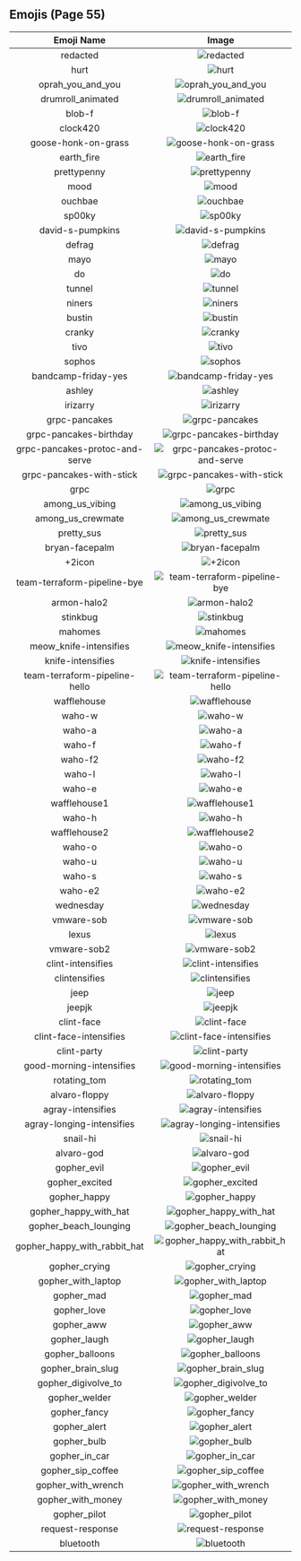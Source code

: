 
## Emojis (Page 55)
|Emoji Name|Image|
| :-: | :-: |
|redacted| ![redacted](/output/redacted.png)|
|hurt| ![hurt](/output/hurt.png)|
|oprah_you_and_you| ![oprah_you_and_you](/output/oprah_you_and_you.gif)|
|drumroll_animated| ![drumroll_animated](/output/drumroll_animated.gif)|
|blob-f| ![blob-f](/output/blob-f.png)|
|clock420| ![clock420](/output/clock420.png)|
|goose-honk-on-grass| ![goose-honk-on-grass](/output/goose-honk-on-grass.png)|
|earth_fire| ![earth_fire](/output/earth_fire.png)|
|prettypenny| ![prettypenny](/output/prettypenny.jpg)|
|mood| ![mood](/output/mood.png)|
|ouchbae| ![ouchbae](/output/ouchbae.png)|
|sp00ky| ![sp00ky](/output/sp00ky.gif)|
|david-s-pumpkins| ![david-s-pumpkins](/output/david-s-pumpkins.gif)|
|defrag| ![defrag](/output/defrag.gif)|
|mayo| ![mayo](/output/mayo.png)|
|do| ![do](/output/do.png)|
|tunnel| ![tunnel](/output/tunnel.png)|
|niners| ![niners](/output/niners.png)|
|bustin| ![bustin](/output/bustin.jpg)|
|cranky| ![cranky](/output/cranky.jpg)|
|tivo| ![tivo](/output/tivo.png)|
|sophos| ![sophos](/output/sophos.png)|
|bandcamp-friday-yes| ![bandcamp-friday-yes](/output/bandcamp-friday-yes.gif)|
|ashley| ![ashley](/output/ashley.jpg)|
|irizarry| ![irizarry](/output/irizarry.jpg)|
|grpc-pancakes| ![grpc-pancakes](/output/grpc-pancakes.png)|
|grpc-pancakes-birthday| ![grpc-pancakes-birthday](/output/grpc-pancakes-birthday.png)|
|grpc-pancakes-protoc-and-serve| ![grpc-pancakes-protoc-and-serve](/output/grpc-pancakes-protoc-and-serve.png)|
|grpc-pancakes-with-stick| ![grpc-pancakes-with-stick](/output/grpc-pancakes-with-stick.png)|
|grpc| ![grpc](/output/grpc.png)|
|among_us_vibing| ![among_us_vibing](/output/among_us_vibing.gif)|
|among_us_crewmate| ![among_us_crewmate](/output/among_us_crewmate.png)|
|pretty_sus| ![pretty_sus](/output/pretty_sus.png)|
|bryan-facepalm| ![bryan-facepalm](/output/bryan-facepalm.png)|
|+2icon| ![+2icon](/output/+2icon.png)|
|team-terraform-pipeline-bye| ![team-terraform-pipeline-bye](/output/team-terraform-pipeline-bye.gif)|
|armon-halo2| ![armon-halo2](/output/armon-halo2.png)|
|stinkbug| ![stinkbug](/output/stinkbug.jpg)|
|mahomes| ![mahomes](/output/mahomes.png)|
|meow_knife-intensifies| ![meow_knife-intensifies](/output/meow_knife-intensifies.gif)|
|knife-intensifies| ![knife-intensifies](/output/knife-intensifies.gif)|
|team-terraform-pipeline-hello| ![team-terraform-pipeline-hello](/output/team-terraform-pipeline-hello.gif)|
|wafflehouse| ![wafflehouse](/output/wafflehouse.png)|
|waho-w| ![waho-w](/output/waho-w.png)|
|waho-a| ![waho-a](/output/waho-a.png)|
|waho-f| ![waho-f](/output/waho-f.png)|
|waho-f2| ![waho-f2](/output/waho-f2.png)|
|waho-l| ![waho-l](/output/waho-l.png)|
|waho-e| ![waho-e](/output/waho-e.png)|
|wafflehouse1| ![wafflehouse1](/output/wafflehouse1.png)|
|waho-h| ![waho-h](/output/waho-h.png)|
|wafflehouse2| ![wafflehouse2](/output/wafflehouse2.png)|
|waho-o| ![waho-o](/output/waho-o.png)|
|waho-u| ![waho-u](/output/waho-u.png)|
|waho-s| ![waho-s](/output/waho-s.png)|
|waho-e2| ![waho-e2](/output/waho-e2.png)|
|wednesday| ![wednesday](/output/wednesday.jpg)|
|vmware-sob| ![vmware-sob](/output/vmware-sob.jpg)|
|lexus| ![lexus](/output/lexus.png)|
|vmware-sob2| ![vmware-sob2](/output/vmware-sob2.jpg)|
|clint-intensifies| ![clint-intensifies](/output/clint-intensifies.gif)|
|clintensifies| ![clintensifies](/output/clintensifies)|
|jeep| ![jeep](/output/jeep.png)|
|jeepjk| ![jeepjk](/output/jeepjk.png)|
|clint-face| ![clint-face](/output/clint-face.png)|
|clint-face-intensifies| ![clint-face-intensifies](/output/clint-face-intensifies.gif)|
|clint-party| ![clint-party](/output/clint-party.gif)|
|good-morning-intensifies| ![good-morning-intensifies](/output/good-morning-intensifies.gif)|
|rotating_tom| ![rotating_tom](/output/rotating_tom.gif)|
|alvaro-floppy| ![alvaro-floppy](/output/alvaro-floppy.png)|
|agray-intensifies| ![agray-intensifies](/output/agray-intensifies.gif)|
|agray-longing-intensifies| ![agray-longing-intensifies](/output/agray-longing-intensifies.gif)|
|snail-hi| ![snail-hi](/output/snail-hi.png)|
|alvaro-god| ![alvaro-god](/output/alvaro-god.png)|
|gopher_evil| ![gopher_evil](/output/gopher_evil.png)|
|gopher_excited| ![gopher_excited](/output/gopher_excited.png)|
|gopher_happy| ![gopher_happy](/output/gopher_happy.png)|
|gopher_happy_with_hat| ![gopher_happy_with_hat](/output/gopher_happy_with_hat.png)|
|gopher_beach_lounging| ![gopher_beach_lounging](/output/gopher_beach_lounging.png)|
|gopher_happy_with_rabbit_hat| ![gopher_happy_with_rabbit_hat](/output/gopher_happy_with_rabbit_hat.png)|
|gopher_crying| ![gopher_crying](/output/gopher_crying.png)|
|gopher_with_laptop| ![gopher_with_laptop](/output/gopher_with_laptop.png)|
|gopher_mad| ![gopher_mad](/output/gopher_mad.png)|
|gopher_love| ![gopher_love](/output/gopher_love.png)|
|gopher_aww| ![gopher_aww](/output/gopher_aww.png)|
|gopher_laugh| ![gopher_laugh](/output/gopher_laugh.png)|
|gopher_balloons| ![gopher_balloons](/output/gopher_balloons.png)|
|gopher_brain_slug| ![gopher_brain_slug](/output/gopher_brain_slug.png)|
|gopher_digivolve_to| ![gopher_digivolve_to](/output/gopher_digivolve_to.png)|
|gopher_welder| ![gopher_welder](/output/gopher_welder.png)|
|gopher_fancy| ![gopher_fancy](/output/gopher_fancy.png)|
|gopher_alert| ![gopher_alert](/output/gopher_alert.png)|
|gopher_bulb| ![gopher_bulb](/output/gopher_bulb.png)|
|gopher_in_car| ![gopher_in_car](/output/gopher_in_car.png)|
|gopher_sip_coffee| ![gopher_sip_coffee](/output/gopher_sip_coffee.png)|
|gopher_with_wrench| ![gopher_with_wrench](/output/gopher_with_wrench.png)|
|gopher_with_money| ![gopher_with_money](/output/gopher_with_money.png)|
|gopher_pilot| ![gopher_pilot](/output/gopher_pilot.png)|
|request-response| ![request-response](/output/request-response.gif)|
|bluetooth| ![bluetooth](/output/bluetooth.png)|